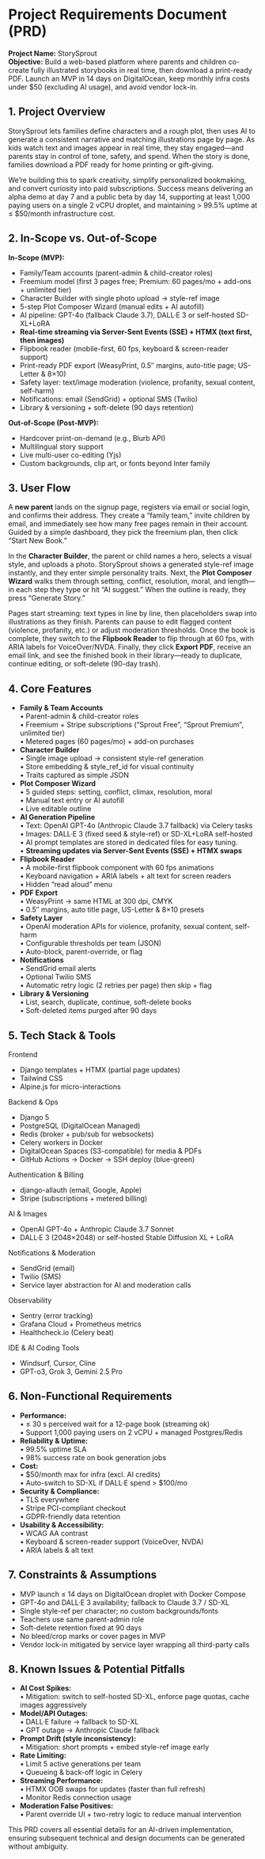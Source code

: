 # Project Requirements Document (PRD)

**Project Name:** StorySprout\
**Objective:** Build a web-based platform where parents and children co-create fully illustrated storybooks in real time, then download a print-ready PDF. Launch an MVP in 14 days on DigitalOcean, keep monthly infra costs under $50 (excluding AI usage), and avoid vendor lock-in.

## 1. Project Overview

StorySprout lets families define characters and a rough plot, then uses AI to generate a consistent narrative and matching illustrations page by page. As kids watch text and images appear in real time, they stay engaged—and parents stay in control of tone, safety, and spend. When the story is done, families download a PDF ready for home printing or gift-giving.

We’re building this to spark creativity, simplify personalized bookmaking, and convert curiosity into paid subscriptions. Success means delivering an alpha demo at day 7 and a public beta by day 14, supporting at least 1,000 paying users on a single 2 vCPU droplet, and maintaining > 99.5% uptime at ≤ $50/month infrastructure cost.

## 2. In-Scope vs. Out-of-Scope

**In-Scope (MVP):**

*   Family/Team accounts (parent-admin & child-creator roles)
*   Freemium model (first 3 pages free; Premium: 60 pages/mo + add-ons + unlimited tier)
*   Character Builder with single photo upload → style-ref image
*   5-step Plot Composer Wizard (manual edits + AI autofill)
*   AI pipeline: GPT-4o (fallback Claude 3.7), DALL·E 3 or self-hosted SD-XL+LoRA
*   **Real-time streaming via Server-Sent Events (SSE) + HTMX (text first, then images)**
*   Flipbook reader (mobile-first, 60 fps, keyboard & screen-reader support)
*   Print-ready PDF export (WeasyPrint, 0.5″ margins, auto-title page; US-Letter & 8×10)
*   Safety layer: text/image moderation (violence, profanity, sexual content, self-harm)
*   Notifications: email (SendGrid) + optional SMS (Twilio)
*   Library & versioning + soft-delete (90 days retention)

**Out-of-Scope (Post-MVP):**

*   Hardcover print-on-demand (e.g., Blurb API)
*   Multilingual story support
*   Live multi-user co-editing (Yjs)
*   Custom backgrounds, clip art, or fonts beyond Inter family

## 3. User Flow

A **new parent** lands on the signup page, registers via email or social login, and confirms their address. They create a “family team,” invite children by email, and immediately see how many free pages remain in their account. Guided by a simple dashboard, they pick the freemium plan, then click “Start New Book.”

In the **Character Builder**, the parent or child names a hero, selects a visual style, and uploads a photo. StorySprout shows a generated style-ref image instantly, and they enter simple personality traits. Next, the **Plot Composer Wizard** walks them through setting, conflict, resolution, moral, and length—in each step they type or hit “AI suggest.” When the outline is ready, they press “Generate Story.”

Pages start streaming: text types in line by line, then placeholders swap into illustrations as they finish. Parents can pause to edit flagged content (violence, profanity, etc.) or adjust moderation thresholds. Once the book is complete, they switch to the **Flipbook Reader** to flip through at 60 fps, with ARIA labels for VoiceOver/NVDA. Finally, they click **Export PDF**, receive an email link, and see the finished book in their library—ready to duplicate, continue editing, or soft-delete (90-day trash).

## 4. Core Features

*   **Family & Team Accounts**\
    • Parent-admin & child-creator roles\
    • Freemium + Stripe subscriptions (“Sprout Free”, “Sprout Premium”, unlimited tier)\
    • Metered pages (60 pages/mo) + add-on purchases
*   **Character Builder**\
    • Single image upload → consistent style-ref generation\
    • Store embedding & style_ref_id for visual continuity\
    • Traits captured as simple JSON
*   **Plot Composer Wizard**\
    • 5 guided steps: setting, conflict, climax, resolution, moral\
    • Manual text entry or AI autofill\
    • Live editable outline
*   **AI Generation Pipeline**\
    • Text: OpenAI GPT-4o (Anthropic Claude 3.7 fallback) via Celery tasks\
    • Images: DALL·E 3 (fixed seed & style-ref) or SD-XL+LoRA self-hosted\
    • AI prompt templates are stored in dedicated files for easy tuning.\
    • **Streaming updates via Server-Sent Events (SSE) + HTMX swaps**
*   **Flipbook Reader**\
    • A mobile-first flipbook component with 60 fps animations\
    • Keyboard navigation + ARIA labels + alt text for screen readers\
    • Hidden “read aloud” menu
*   **PDF Export**\
    • WeasyPrint → same HTML at 300 dpi, CMYK\
    • 0.5″ margins, auto title page, US-Letter & 8×10 presets
*   **Safety Layer**\
    • OpenAI moderation APIs for violence, profanity, sexual content, self-harm\
    • Configurable thresholds per team (JSON)\
    • Auto-block, parent-override, or flag
*   **Notifications**\
    • SendGrid email alerts\
    • Optional Twilio SMS\
    • Automatic retry logic (2 retries per page) then skip + flag
*   **Library & Versioning**\
    • List, search, duplicate, continue, soft-delete books\
    • Soft-deleted items purged after 90 days

## 5. Tech Stack & Tools

Frontend

*   Django templates + HTMX (partial page updates)
*   Tailwind CSS
*   Alpine.js for micro-interactions

Backend & Ops

*   Django 5
*   PostgreSQL (DigitalOcean Managed)
*   Redis (broker + pub/sub for websockets)
*   Celery workers in Docker
*   DigitalOcean Spaces (S3-compatible) for media & PDFs
*   GitHub Actions → Docker → SSH deploy (blue-green)

Authentication & Billing

*   django-allauth (email, Google, Apple)
*   Stripe (subscriptions + metered billing)

AI & Images

*   OpenAI GPT-4o + Anthropic Claude 3.7 Sonnet
*   DALL·E 3 (2048×2048) or self-hosted Stable Diffusion XL + LoRA

Notifications & Moderation

*   SendGrid (email)
*   Twilio (SMS)
*   Service layer abstraction for AI and moderation calls

Observability

*   Sentry (error tracking)
*   Grafana Cloud + Prometheus metrics
*   Healthcheck.io (Celery beat)

IDE & AI Coding Tools

*   Windsurf, Cursor, Cline
*   GPT-o3, Grok 3, Gemini 2.5 Pro

## 6. Non-Functional Requirements

*   **Performance:**\
    • ≤ 30 s perceived wait for a 12-page book (streaming ok)\
    • Support 1,000 paying users on 2 vCPU + managed Postgres/Redis
*   **Reliability & Uptime:**\
    • 99.5% uptime SLA\
    • 98% success rate on book generation jobs
*   **Cost:**\
    • $50/month max for infra (excl. AI credits)\
    • Auto-switch to SD-XL if DALL·E spend > $100/mo
*   **Security & Compliance:**\
    • TLS everywhere\
    • Stripe PCI-compliant checkout\
    • GDPR-friendly data retention
*   **Usability & Accessibility:**\
    • WCAG AA contrast\
    • Keyboard & screen-reader support (VoiceOver, NVDA)\
    • ARIA labels & alt text

## 7. Constraints & Assumptions

*   MVP launch ≤ 14 days on DigitalOcean droplet with Docker Compose
*   GPT-4o and DALL·E 3 availability; fallback to Claude 3.7 / SD-XL
*   Single style-ref per character; no custom backgrounds/fonts
*   Teachers use same parent-admin role
*   Soft-delete retention fixed at 90 days
*   No bleed/crop marks or cover pages in MVP
*   Vendor lock-in mitigated by service layer wrapping all third-party calls

## 8. Known Issues & Potential Pitfalls

*   **AI Cost Spikes:**\
    • Mitigation: switch to self-hosted SD-XL, enforce page quotas, cache images aggressively
*   **Model/API Outages:**\
    • DALL·E failure → fallback to SD-XL\
    • GPT outage → Anthropic Claude fallback
*   **Prompt Drift (style inconsistency):**\
    • Mitigation: short prompts + embed style-ref image early
*   **Rate Limiting:**\
    • Limit 5 active generations per team\
    • Queueing & back-off logic in Celery
*   **Streaming Performance:**\
    • HTMX OOB swaps for updates (faster than full refresh)\
    • Monitor Redis connection usage
*   **Moderation False Positives:**\
    • Parent override UI + two-retry logic to reduce manual intervention

This PRD covers all essential details for an AI-driven implementation, ensuring subsequent technical and design documents can be generated without ambiguity.
